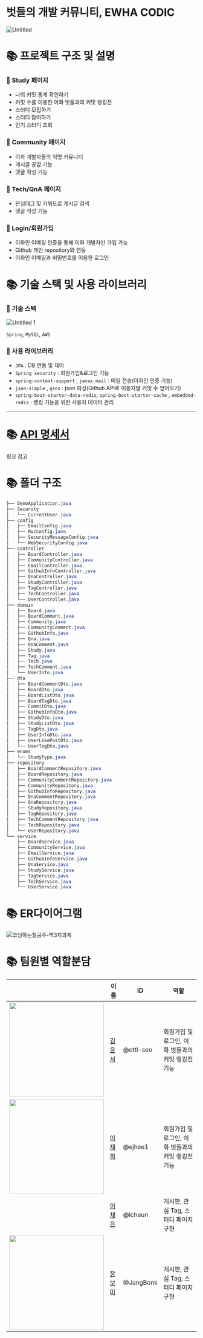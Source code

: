 # 벗들의 개발 커뮤니티, EWHA CODIC
![Untitled](https://user-images.githubusercontent.com/61778930/127738714-7cd7e51b-6526-4524-b6ca-ebd3e1047600.png)


# 📚 프로젝트 구조 및 설명

### 📌 Study 페이지

- 나의 커밋 통계 확인하기
- 커밋 수를 이용한 이화 벗들과의 커밋 랭킹전
- 스터디 모집하기
- 스터디 참여하기
- 인기 스터디 조회

### 📌 Community 페이지

- 이화 개발자들의 익명 커뮤니티
- 게시글 공감 기능
- 댓글 작성 기능

### 📌 Tech/QnA 페이지

- 관심태그 및 키워드로 게시글 검색
- 댓글 작성 기능

### 📌 Login/회원가입

- 이화인 이메일 인증을 통해 이화 개발자만 가입 가능
- Github 개인 repository와 연동
- 이화인 이메일과 비밀번호를 이용한 로그인

### 

# 📚 기술 스택 및 사용 라이브러리

### 🌲 기술 스택

![Untitled 1](https://user-images.githubusercontent.com/61778930/127738721-4d84adcf-dcb3-4689-a32b-b6d2008dacf4.png)

`Spring`, `MySQL`, `AWS`

### 🌲 사용 라이브러리

- `JPA` : DB 연동 및 제어
- `Spring security` : 회원가입&로그인 기능
- `spring-context-support` , `javax.mail` : 메일 전송(이화인 인증 기능)
- `json-simple` , `gson` : json 파싱(Github API로 이용자별 커밋 수 얻어오기)
- `spring-boot-starter-data-redis`, 
`spring-boot-starter-cache` ,
`embedded-redis` : 랭킹 기능을 위한 사용자 데이터 관리

- - -

# 📚 [API 명세서](https://www.notion.so/API-2c8a54041aa547ecaaa0cbb3e688bd80)
링크 참고
   
   
# 📚 폴더 구조

```scss
├── DemoApplication.java
├── Security
│   └── CurrentUser.java
├── config
│   ├── EmailConfig.java
│   ├── MvcConfig.java
│   ├── SecurityMessageConfig.java
│   └── WebSecurityConfig.java
├── controller
│   ├── BoardController.java
│   ├── CommunityController.java
│   ├── EmailController.java
│   ├── GithubInfoController.java
│   ├── QnaController.java
│   ├── StudyController.java
│   ├── TagController.java
│   ├── TechController.java
│   └── UserController.java
├── domain
│   ├── Board.java
│   ├── BoardComment.java
│   ├── Community.java
│   ├── CommunityComment.java
│   ├── GithubInfo.java
│   ├── Qna.java
│   ├── QnaComment.java
│   ├── Study.java
│   ├── Tag.java
│   ├── Tech.java
│   ├── TechComment.java
│   └── UserInfo.java
├── dto
│   ├── BoardCommentDto.java
│   ├── BoardDto.java
│   ├── BoardListDto.java
│   ├── BoardTagDto.java
│   ├── CommitDto.java
│   ├── GithubInfoDto.java
│   ├── StudyDto.java
│   ├── StudyListDto.java
│   ├── TagDto.java
│   ├── UserInfoDto.java
│   ├── UserLikePostDto.java
│   └── UserTagDto.java
├── enums
│   └── StudyType.java
├── repository
│   ├── BoardCommentRepository.java
│   ├── BoardRepository.java
│   ├── CommunityCommentRepository.java
│   ├── CommunityRepository.java
│   ├── GithubInfoRepository.java
│   ├── QnaCommentRepository.java
│   ├── QnaRepository.java
│   ├── StudyRepository.java
│   ├── TagRepository.java
│   ├── TechCommentRepository.java
│   ├── TechRepository.java
│   └── UserRepository.java
└── service
    ├── BoardService.java
    ├── CommunityService.java
    ├── EmailService.java
    ├── GithubInfoService.java
    ├── QnaService.java
    ├── StudyService.java
    ├── TagService.java
    ├── TechService.java
    └── UserService.java
```

# 📚 ER다이어그램

![코딩하는칠공주-백3차과제](https://user-images.githubusercontent.com/71924746/127740482-5ad2f2be-6c08-46f4-9458-c444918292a9.png)

# 📚 팀원별 역할분담

||이름|ID|역할|
|--------|----------|---|---|
|<img src = "https://user-images.githubusercontent.com/71870316/127739602-65d2f3e0-451c-4bfa-b382-4a128336f9de.png" width="250" height="250">|[김윤서](https://github.com/ottl-seo)|@ottl-seo|회원가입 및 로그인, 이화 벗들과의 커밋 랭킹전 기능|
|<img src = "https://user-images.githubusercontent.com/71870316/127740771-1c686c3f-275a-49fd-a58f-17997af2c357.jpg" width="250" height="250">|[이재희](https://github.com/ejhee1)|@ejhee1|회원가입 및 로그인, 이화 벗들과의 커밋 랭킹전 기능|
||[이채은](https://github.com/lcheun)|@lcheun|게시판, 관심 Tag, 스터디 페이지 구현|
|<img src = "https://user-images.githubusercontent.com/71870316/127739702-b19c4cc4-7273-409c-a345-c74d7872e14a.png" width="250" height="250">|[장보미](https://github.com/JangBomi)|@JangBomi|게시판, 관심 Tag, 스터디 페이지 구현|



